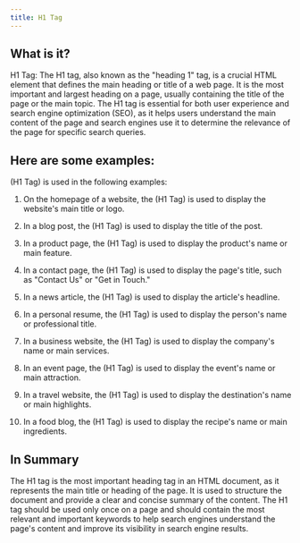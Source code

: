 ```yaml
---
title: H1 Tag
---
```




## What is it?

H1 Tag: The H1 tag, also known as the "heading 1" tag, is a crucial HTML element that defines the main heading or title of a web page. It is the most important and largest heading on a page, usually containing the title of the page or the main topic. The H1 tag is essential for both user experience and search engine optimization (SEO), as it helps users understand the main content of the page and search engines use it to determine the relevance of the page for specific search queries.

## Here are some examples:

(H1 Tag) is used in the following examples:

1. On the homepage of a website, the (H1 Tag) is used to display the website's main title or logo.

2. In a blog post, the (H1 Tag) is used to display the title of the post.

3. In a product page, the (H1 Tag) is used to display the product's name or main feature.

4. In a contact page, the (H1 Tag) is used to display the page's title, such as "Contact Us" or "Get in Touch."

5. In a news article, the (H1 Tag) is used to display the article's headline.

6. In a personal resume, the (H1 Tag) is used to display the person's name or professional title.

7. In a business website, the (H1 Tag) is used to display the company's name or main services.

8. In an event page, the (H1 Tag) is used to display the event's name or main attraction.

9. In a travel website, the (H1 Tag) is used to display the destination's name or main highlights.

10. In a food blog, the (H1 Tag) is used to display the recipe's name or main ingredients.

## In Summary

The H1 tag is the most important heading tag in an HTML document, as it represents the main title or heading of the page. It is used to structure the document and provide a clear and concise summary of the content. The H1 tag should be used only once on a page and should contain the most relevant and important keywords to help search engines understand the page's content and improve its visibility in search engine results.
